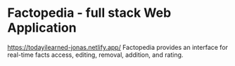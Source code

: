 # Factopedia - full stack Web Application
https://todayilearned-jonas.netlify.app/
Factopedia provides an interface for real-time facts access, editing, removal, addition, and rating.
